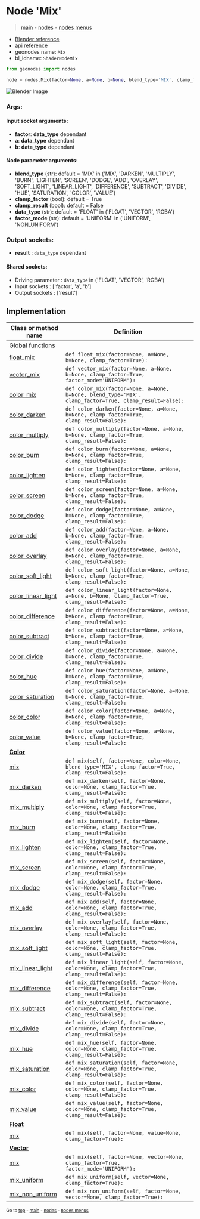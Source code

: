 # Node 'Mix'

> [main](../structure.md) - [nodes](nodes.md) - [nodes menus](nodes_menus.md)

- [Blender reference](https://docs.blender.org/manual/en/latest/modeling/geometry_nodes/color/mix.html)
- [api reference](https://docs.blender.org/api/current/bpy.types.ShaderNodeMix.html)
- geonodes name: `Mix`
- bl_idname: `ShaderNodeMix`

```python
from geonodes import nodes

node = nodes.Mix(factor=None, a=None, b=None, blend_type='MIX', clamp_factor=True, clamp_result=False, data_type='FLOAT', factor_mode='UNIFORM')
```

![Blender Image](https://docs.blender.org/manual/en/latest/_images/node-types_ShaderNodeMix.webp)

### Args:

#### Input socket arguments:

- **factor**: **data_type** dependant
- **a**: **data_type** dependant
- **b**: **data_type** dependant

#### Node parameter arguments:

- **blend_type** (str): default = 'MIX' in ('MIX', 'DARKEN', 'MULTIPLY', 'BURN', 'LIGHTEN', 'SCREEN', 'DODGE', 'ADD', 'OVERLAY', 'SOFT_LIGHT', 'LINEAR_LIGHT', 'DIFFERENCE', 'SUBTRACT', 'DIVIDE', 'HUE', 'SATURATION', 'COLOR', 'VALUE')
- **clamp_factor** (bool): default = True
- **clamp_result** (bool): default = False
- **data_type** (str): default = 'FLOAT' in ('FLOAT', 'VECTOR', 'RGBA')
- **factor_mode** (str): default = 'UNIFORM' in ('UNIFORM', 'NON_UNIFORM')

### Output sockets:

- **result** : ``data_type`` dependant

#### Shared sockets:

- Driving parameter : ``data_type`` in ('FLOAT', 'VECTOR', 'RGBA')
- Input sockets  : ['factor', 'a', 'b']
- Output sockets : ['result']
## Implementation

| Class or method name | Definition |
|----------------------|------------|
| Global functions |
| [float_mix](A.md#float_mix) | `def float_mix(factor=None, a=None, b=None, clamp_factor=True):` |
| [vector_mix](A.md#vector_mix) | `def vector_mix(factor=None, a=None, b=None, clamp_factor=True, factor_mode='UNIFORM'):` |
| [color_mix](A.md#color_mix) | `def color_mix(factor=None, a=None, b=None, blend_type='MIX', clamp_factor=True, clamp_result=False):` |
| [color_darken](A.md#color_darken) | `def color_darken(factor=None, a=None, b=None, clamp_factor=True, clamp_result=False):` |
| [color_multiply](A.md#color_multiply) | `def color_multiply(factor=None, a=None, b=None, clamp_factor=True, clamp_result=False):` |
| [color_burn](A.md#color_burn) | `def color_burn(factor=None, a=None, b=None, clamp_factor=True, clamp_result=False):` |
| [color_lighten](A.md#color_lighten) | `def color_lighten(factor=None, a=None, b=None, clamp_factor=True, clamp_result=False):` |
| [color_screen](A.md#color_screen) | `def color_screen(factor=None, a=None, b=None, clamp_factor=True, clamp_result=False):` |
| [color_dodge](A.md#color_dodge) | `def color_dodge(factor=None, a=None, b=None, clamp_factor=True, clamp_result=False):` |
| [color_add](A.md#color_add) | `def color_add(factor=None, a=None, b=None, clamp_factor=True, clamp_result=False):` |
| [color_overlay](A.md#color_overlay) | `def color_overlay(factor=None, a=None, b=None, clamp_factor=True, clamp_result=False):` |
| [color_soft_light](A.md#color_soft_light) | `def color_soft_light(factor=None, a=None, b=None, clamp_factor=True, clamp_result=False):` |
| [color_linear_light](A.md#color_linear_light) | `def color_linear_light(factor=None, a=None, b=None, clamp_factor=True, clamp_result=False):` |
| [color_difference](A.md#color_difference) | `def color_difference(factor=None, a=None, b=None, clamp_factor=True, clamp_result=False):` |
| [color_subtract](A.md#color_subtract) | `def color_subtract(factor=None, a=None, b=None, clamp_factor=True, clamp_result=False):` |
| [color_divide](A.md#color_divide) | `def color_divide(factor=None, a=None, b=None, clamp_factor=True, clamp_result=False):` |
| [color_hue](A.md#color_hue) | `def color_hue(factor=None, a=None, b=None, clamp_factor=True, clamp_result=False):` |
| [color_saturation](A.md#color_saturation) | `def color_saturation(factor=None, a=None, b=None, clamp_factor=True, clamp_result=False):` |
| [color_color](A.md#color_color) | `def color_color(factor=None, a=None, b=None, clamp_factor=True, clamp_result=False):` |
| [color_value](A.md#color_value) | `def color_value(factor=None, a=None, b=None, clamp_factor=True, clamp_result=False):` |
| **[Color](Color.md)** |
| [mix](Color.md#mix) | `def mix(self, factor=None, color=None, blend_type='MIX', clamp_factor=True, clamp_result=False):` |
| [mix_darken](Color.md#mix_darken) | `def mix_darken(self, factor=None, color=None, clamp_factor=True, clamp_result=False):` |
| [mix_multiply](Color.md#mix_multiply) | `def mix_multiply(self, factor=None, color=None, clamp_factor=True, clamp_result=False):` |
| [mix_burn](Color.md#mix_burn) | `def mix_burn(self, factor=None, color=None, clamp_factor=True, clamp_result=False):` |
| [mix_lighten](Color.md#mix_lighten) | `def mix_lighten(self, factor=None, color=None, clamp_factor=True, clamp_result=False):` |
| [mix_screen](Color.md#mix_screen) | `def mix_screen(self, factor=None, color=None, clamp_factor=True, clamp_result=False):` |
| [mix_dodge](Color.md#mix_dodge) | `def mix_dodge(self, factor=None, color=None, clamp_factor=True, clamp_result=False):` |
| [mix_add](Color.md#mix_add) | `def mix_add(self, factor=None, color=None, clamp_factor=True, clamp_result=False):` |
| [mix_overlay](Color.md#mix_overlay) | `def mix_overlay(self, factor=None, color=None, clamp_factor=True, clamp_result=False):` |
| [mix_soft_light](Color.md#mix_soft_light) | `def mix_soft_light(self, factor=None, color=None, clamp_factor=True, clamp_result=False):` |
| [mix_linear_light](Color.md#mix_linear_light) | `def mix_linear_light(self, factor=None, color=None, clamp_factor=True, clamp_result=False):` |
| [mix_difference](Color.md#mix_difference) | `def mix_difference(self, factor=None, color=None, clamp_factor=True, clamp_result=False):` |
| [mix_subtract](Color.md#mix_subtract) | `def mix_subtract(self, factor=None, color=None, clamp_factor=True, clamp_result=False):` |
| [mix_divide](Color.md#mix_divide) | `def mix_divide(self, factor=None, color=None, clamp_factor=True, clamp_result=False):` |
| [mix_hue](Color.md#mix_hue) | `def mix_hue(self, factor=None, color=None, clamp_factor=True, clamp_result=False):` |
| [mix_saturation](Color.md#mix_saturation) | `def mix_saturation(self, factor=None, color=None, clamp_factor=True, clamp_result=False):` |
| [mix_color](Color.md#mix_color) | `def mix_color(self, factor=None, color=None, clamp_factor=True, clamp_result=False):` |
| [mix_value](Color.md#mix_value) | `def mix_value(self, factor=None, color=None, clamp_factor=True, clamp_result=False):` |
| **[Float](Float.md)** |
| [mix](Float.md#mix) | `def mix(self, factor=None, value=None, clamp_factor=True):` |
| **[Vector](Vector.md)** |
| [mix](Vector.md#mix) | `def mix(self, factor=None, vector=None, clamp_factor=True, factor_mode='UNIFORM'):` |
| [mix_uniform](Vector.md#mix_uniform) | `def mix_uniform(self, vector=None, clamp_factor=True):` |
| [mix_non_uniform](Vector.md#mix_non_uniform) | `def mix_non_uniform(self, factor=None, vector=None, clamp_factor=True):` |

<sub>Go to [top](#node-Mix) - [main](../structure.md) - [nodes](nodes.md) - [nodes menus](nodes_menus.md)</sub>

